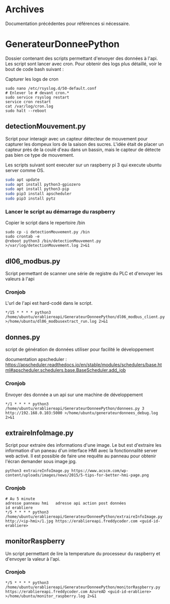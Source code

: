 # Archives

Documentation précédentes pour références si nécessaire.

# GenerateurDonneePython

Dossier contenant des scripts permettant d'envoyer des données à l'api. Les script sont lancer avec cron. Pour obtenir des logs plus détaillé, voir le bout de code bash suivant :

Capturer les logs de cron
```
sudo nano /etc/rsyslog.d/50-default.conf
# Enlever le # devant cron.*
sudo service rsyslog restart
service cron restart
cat /var/log/cron.log
sudo halt --reboot
```

## detectionMouvement.py

Script pour interagir avec un capteur détecteur de mouvement pour capturer les dompeux lors de la saison des sucres. L'idée était de placer un capteur près de la coulé d'eau dans un bassin, mais le capteur de détecte pas bien ce type de mouvement.

Les scripts suivant sont executer sur un raspberry pi 3 qui execute ubuntu server comme OS. 

```bash
sudo apt update
sudo apt install python3-gpiozero
sudo apt install python3-pip
sudo pip3 install apscheduler
sudo pip3 install pytz
```

### Lancer le script au démarrage du raspberry

Copier le script dans le repertoire /bin
```
sudo cp -i detectionMouvement.py /bin
sudo crontab -e
@reboot python3 /bin/detectionMouvement.py >/var/log/detectionMouvement.log 2>&1
```

## dl06_modbus.py

Script permettant de scanner une série de registre du PLC et d'envoyer les valeurs à l'api

### Cronjob

L'url de l'api est hard-codé dans le script.

```
*/15 * * * * python3 /home/ubuntu/erabliereapi/GenerateurDonneePython/dl06_modbus_client.py >/home/ubuntu/dl06_modbusextract_run.log 2>&1
```

## donnes.py

script de génération de données utiliser pour facilité le développement

documentation apscheduler : https://apscheduler.readthedocs.io/en/stable/modules/schedulers/base.html#apscheduler.schedulers.base.BaseScheduler.add_job

### Cronjob

Envoyer des donnée a un api sur une machine de développement

```
*/1 * * * * python3 /home/ubuntu/erabliereapi/GenerateurDonneePython/donnees.py 3 http://192.168.0.103:5000 >/home/ubuntu/generateurdonnees_debug.log 2>&1
```

## extraireInfoImage.py

Script pour extraire des informations d'une image. Le but est d'extraire les information d'un paneau d'un interface HMI avec la fonctionnalité server web activé. Il est possible de faire une requête au panneau pour obtenir l'écran demander sous image jpg.

```
python3 extraireInfoImage.py https://www.acscm.com/wp-content/uploads/images/news/2015/5-tips-for-better-hmi-page.png
```

### Cronjob

```
# Au 5 minute                                                                             adresse panneau hmi   adresse api action post données                           id erabliere
*/5 * * * * python3 /home/ubuntu/erabliereapi/GenerateurDonneePython/extraireInfoImage.py http://<ip-hmi>/1.jpg https://erabliereapi.freddycoder.com <guid-id-erabliere>
```

## monitorRaspberry

Un script permettant de lire la temperature du processeur du raspberry et d'envoyer la valeur à l'api.

### Cronjob

```
*/5 * * * * python3 /home/ubuntu/erabliereapi/GenerateurDonneePython/monitorRaspberry.py https://erabliereapi.freddycoder.com AzureAD <guid-id-erabliere> >/home/ubuntu/monitor_raspberry.log 2>&1
```
